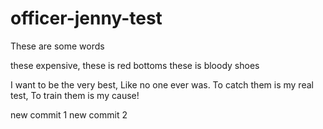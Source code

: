 # officer-jenny-test

These are some words

these expensive, these is red bottoms
these is bloody shoes

I want to be the very best,
Like no one ever was.
To catch them is my real test,
To train them is my cause!

new commit 1
new commit 2